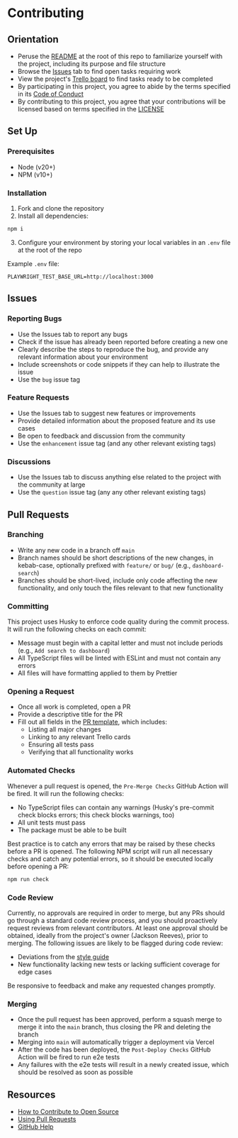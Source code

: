 # Contributing

## Orientation

-   Peruse the [README](../README.md) at the root of this repo to familiarize yourself with the project, including its purpose and file structure
-   Browse the [Issues](/issues) tab to find open tasks requiring work
-   View the project's [Trello board](https://trello.com/b/orTnMzfO/read-this-next) to find tasks ready to be completed
-   By participating in this project, you agree to abide by the terms specified in its [Code of Conduct](CODE_OF_CONDUCT.md)
-   By contributing to this project, you agree that your contributions will be licensed based on terms specified in the [LICENSE](LICENSE.md)

## Set Up

### Prerequisites

-   Node (v20+)
-   NPM (v10+)

### Installation

1.  Fork and clone the repository
2.  Install all dependencies:

```bash
npm i
```

3.  Configure your environment by storing your local variables in an `.env` file at the root of the repo

Example `.env` file:

```
PLAYWRIGHT_TEST_BASE_URL=http://localhost:3000
```

## Issues

### Reporting Bugs

-   Use the Issues tab to report any bugs
-   Check if the issue has already been reported before creating a new one
-   Clearly describe the steps to reproduce the bug, and provide any relevant information about your environment
-   Include screenshots or code snippets if they can help to illustrate the issue
-   Use the `bug` issue tag

### Feature Requests

-   Use the Issues tab to suggest new features or improvements
-   Provide detailed information about the proposed feature and its use cases
-   Be open to feedback and discussion from the community
-   Use the `enhancement` issue tag (and any other relevant existing tags)

### Discussions

-   Use the Issues tab to discuss anything else related to the project with the community at large
-   Use the `question` issue tag (any any other relevant existing tags)

## Pull Requests

### Branching

-   Write any new code in a branch off `main`
-   Branch names should be short descriptions of the new changes, in kebab-case, optionally prefixed with `feature/` or `bug/` (e.g., `dashboard-search`)
-   Branches should be short-lived, include only code affecting the new functionality, and only touch the files relevant to that new functionality

### Committing

This project uses Husky to enforce code quality during the commit process. It will run the following checks on each commit:

-   Message must begin with a capital letter and must not include periods (e.g., `Add search to dashboard`)
-   All TypeScript files will be linted with ESLint and must not contain any errors
-   All files will have formatting applied to them by Prettier

### Opening a Request

-   Once all work is completed, open a PR
-   Provide a descriptive title for the PR
-   Fill out all fields in the [PR template](PULL_REQUEST_TEMPLATE.md), which includes:
    -   Listing all major changes
    -   Linking to any relevant Trello cards
    -   Ensuring all tests pass
    -   Verifying that all functionality works

### Automated Checks

Whenever a pull request is opened, the `Pre-Merge Checks` GitHub Action will be fired. It will run the following checks:

-   No TypeScript files can contain any warnings (Husky's pre-commit check blocks errors; this check blocks warnings, too)
-   All unit tests must pass
-   The package must be able to be built

Best practice is to catch any errors that may be raised by these checks before a PR is opened. The following NPM script will run all necessary checks and catch any potential errors, so it should be executed locally before opening a PR:

```bash
npm run check
```

### Code Review

Currently, no approvals are required in order to merge, but any PRs should go through a standard code review process, and you should proactively request reviews from relevant contributors. At least one approval should be obtained, ideally from the project's owner (Jackson Reeves), prior to merging. The following issues are likely to be flagged during code review:

-   Deviations from the [style guide](STYLE_GUIDE.md)
-   New functionality lacking new tests or lacking sufficient coverage for edge cases

Be responsive to feedback and make any requested changes promptly.

### Merging

-   Once the pull request has been approved, perform a squash merge to merge it into the `main` branch, thus closing the PR and deleting the branch
-   Merging into `main` will automatically trigger a deployment via Vercel
-   After the code has been deployed, the `Post-Deploy Checks` GitHub Action will be fired to run e2e tests
-   Any failures with the e2e tests will result in a newly created issue, which should be resolved as soon as possible

## Resources

-   [How to Contribute to Open Source](https://opensource.guide/how-to-contribute/)
-   [Using Pull Requests](https://help.github.com/articles/about-pull-requests/)
-   [GitHub Help](https://help.github.com)
